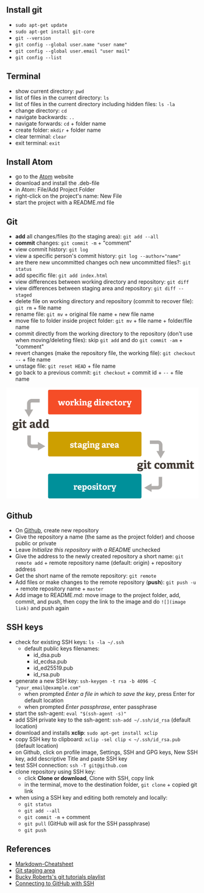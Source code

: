 ## Install git
- `sudo apt-get update`
- `sudo apt-get install git-core`
- `git --version`
- `git config --global user.name "user name"`
- `git config --global user.email "user mail"`
- `git config --list`

## Terminal
- show current directory: `pwd`
- list of files in the current directory: `ls`
- list of files in the current directory including hidden files: `ls -la`
- change directory: `cd`
- navigate backwards: `..`
- navigate forwards: `cd` + folder name
- create folder: `mkdir` + folder name
- clear terminal: `clear`
- exit terminal: `exit`

## Install Atom
- go to the [Atom] website
- download and install the .deb-file
- in Atom: File/Add Project Folder
- right-click on the project's name: New File
- start the project with a README.md file

## Git
- **add** all changes/files (to the staging area): `git add --all`
- **commit** changes: `git commit -m` + "comment"
- view commit history: `git log`
- view a specific person's commit history: `git log --author="name"`
- are there new uncommitted changes och new uncommitted files?: `git status`
- add specific file: `git add index.html`
- view differences between working directory and repository: `git diff`
- view differences between staging area and repository: `git diff --staged`
- delete file on working directory and repository (commit to recover file): `git rm` + file name
- rename file: `git mv` + original file name + new file name
- move file to folder inside project folder: `git mv` + file name + folder/file name
- commit directly from the working directory to the repository (don't use when moving/deleting files): skip `git add` and do `git commit -am` + "comment"
- revert changes (make the repository file, the working file): `git checkout --` + file name
- unstage file: `git reset HEAD` + file name
- go back to a previous commit: `git checkout` + commit id + `--` + file name

![](https://github.com/s-estay/linux-commands/blob/master/git-workflow.png)

## Github
- On [Github], create new repository
- Give the repository a name (the same as the project folder) and choose public or private
- Leave *Initialize this repository with a README* unchecked
- Give the address to the newly created repository a short name: `git remote add` + remote repository name (default: origin) + repository address
- Get the short name of the remote repository: `git remote`
- Add files or make changes to the remote repository (**push**): `git push -u` + remote repository name + `master`
- Add image to README.md: move image to the project folder, add, commit, and push, then copy the link to the image and do `![](image link)` and push again

## SSH keys
- check for existing SSH keys: `ls -la ~/.ssh`
  - default public keys filenames:
    - id_dsa.pub
    - id_ecdsa.pub
    - id_ed25519.pub
    - id_rsa.pub
- generate a new SSH key: `ssh-keygen -t rsa -b 4096 -C "your_email@example.com"`
  - when prompted *Enter a file in which to save the key*, press Enter for default location
  - when prompted *Enter passphrase*, enter passphrase
- start the ssh-agent: `eval "$(ssh-agent -s)"`
- add SSH private key to the ssh-agent: `ssh-add ~/.ssh/id_rsa` (default location)
- download and installs **xclip**: `sudo apt-get install xclip`
- copy SSH key to clipboard: `xclip -sel clip < ~/.ssh/id_rsa.pub` (default location)
- on Github, click on profile image, Settings, SSH and GPG keys, New SSH key, add descriptive Title and paste SSH key
- test SSH connection: `ssh -T git@github.com`
- clone repository using SSH key:
  - click **Clone or download**, Clone with SSH, copy link
  - in the terminal, move to the destination folder, `git clone` + copied git link
- when using a SSH key and editing both remotely and locally:
  - `git status`
  - `git add --all`
  - `git commit -m` + comment
  - `git pull` (GitHub will ask for the SSH passphrase)
  - `git push`

## References
- [Markdown-Cheatsheet]
- [Git staging area]
- [Bucky Roberts's git tutorials playlist]
- [Connecting to GitHub with SSH]

[Markdown-Cheatsheet]: https://github.com/adam-p/markdown-here/wiki/Markdown-Cheatsheet
[Atom]: https://atom.io/
[Git staging area]: https://dev.to/sublimegeek/git-staging-area-explained-like-im-five-1anh
[Bucky Roberts's git tutorials playlist]: https://www.youtube.com/playlist?list=PL6gx4Cwl9DGAKWClAD_iKpNC0bGHxGhcx
[Github]: https://github.com/
[Connecting to GitHub with SSH]: https://help.github.com/en/articles/connecting-to-github-with-ssh
